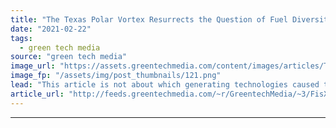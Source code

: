```yaml
---
title: "The Texas Polar Vortex Resurrects the Question of Fuel Diversity for the Decarbonized Grid"
date: "2021-02-22"
tags: 
  - green tech media
source: "green tech media"
image_url: "https://assets.greentechmedia.com/content/images/articles/Transmission_Power_Lines_Winter_Polar_Shuttetstock_XL.jpg"
image_fp: "/assets/img/post_thumbnails/121.png"
lead: "This article is not about which generating technologies caused the blackouts experienced in Texas and states across the Midwest this week. However, these events can get us thinking about where the industry goes from here. We do know a few things alre ..."
article_url: "http://feeds.greentechmedia.com/~r/GreentechMedia/~3/FisXmTYOgh4/the-latest-polar-vortex-resurrects-the-fuel-diversity-question-as-the-us-pursues-decarbonization"
---
```


---
